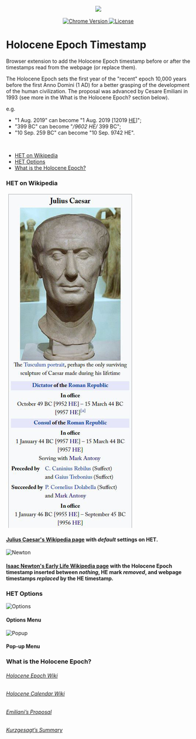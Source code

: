 <p align="center">
    <img src="https://raw.githubusercontent.com/ly3xqhl8g9/holocene-timestamp/master/about/images/logo.png" height="200px">
</p>


<p align="center">
    <a href="https://chrome.google.com/webstore/detail/holocene-epoch-addverter/fbdlbdcmaglfifdihlihdpnnnidnippp">
        <img src="https://img.shields.io/badge/chrome-v1.0.4-blue.svg?colorB=004F91&style=for-the-badge" alt="Chrome Version">
    </a>
    <a href="https://github.com/ly3xqhl8g9/holocene-timestamp/blob/master/LICENSE">
        <img src="https://img.shields.io/badge/license-MIT-blue.svg?colorB=492356&style=for-the-badge" alt="License">
    </a>
</p>



# Holocene Epoch Timestamp

Browser extension to add the Holocene Epoch timestamp before or after the timestamps read from the webpage (or replace them).

The Holocene Epoch sets the first year of the "recent" epoch 10,000 years before the first Anno Domini (1 AD) for a better grasping of the development of the human civilization. The proposal was advanced by Cesare Emiliani in 1993 (see more in the What is the Holocene Epoch? section below).

e.g.
- "1 Aug. 2019" can become "1 Aug. 2019 [12019 [HE](https://en.wikipedia.org/wiki/Holocene_calendar)]";
- "399 BC" can become "*/9602 HE/* 399 BC";
- "10 Sep. 259 BC" can become "10 Sep. 9742 HE".


<br>


+ [HET on Wikipedia](#hea-on-wikipedia)
+ [HET Options](#hea-options)
+ [What is the Holocene Epoch?](#what-is-the-holocene-epoch?)



### HET on Wikipedia

![Caesar](https://raw.githubusercontent.com/ly3xqhl8g9/holocene-timestamp/master/about/images/caesar.jpg)
#### [Julius Caesar's Wikipedia page](https://en.wikipedia.org/wiki/Julius_Caesar) with *default* settings on HET.


![Newton](https://raw.githubusercontent.com/ly3xqhl8g9/holocene-timestamp/master/about/images/newton.jpg)
#### [Isaac Newton's Early Life Wikipedia page](https://en.wikipedia.org/wiki/Early_life_of_Isaac_Newton) with the Holocene Epoch timestamp inserted between *nothing*, HE mark *removed*, and webpage timestamps *replaced* by the HE timestamp.



### HET Options

![Options](https://raw.githubusercontent.com/ly3xqhl8g9/holocene-timestamp/master/about/images/options.gif)
#### Options Menu

![Popup](https://raw.githubusercontent.com/ly3xqhl8g9/holocene-timestamp/master/about/images/popup.png)
#### Pop-up Menu



### What is the Holocene Epoch?
###### [Holocene Epoch Wiki](https://en.wikipedia.org/wiki/Holocene)
###### [Holocene Calendar Wiki](https://en.wikipedia.org/wiki/Holocene_calendar)
###### [Emiliani’s Proposal](https://github.com/ly3xqhl8g9/holocene-timestamp/blob/master/chrome/development/emiliani/emilianisproposal.pdf)
###### [Kurzgesagt’s Summary](https://www.youtube.com/watch?v=czgOWmtGVGs)
